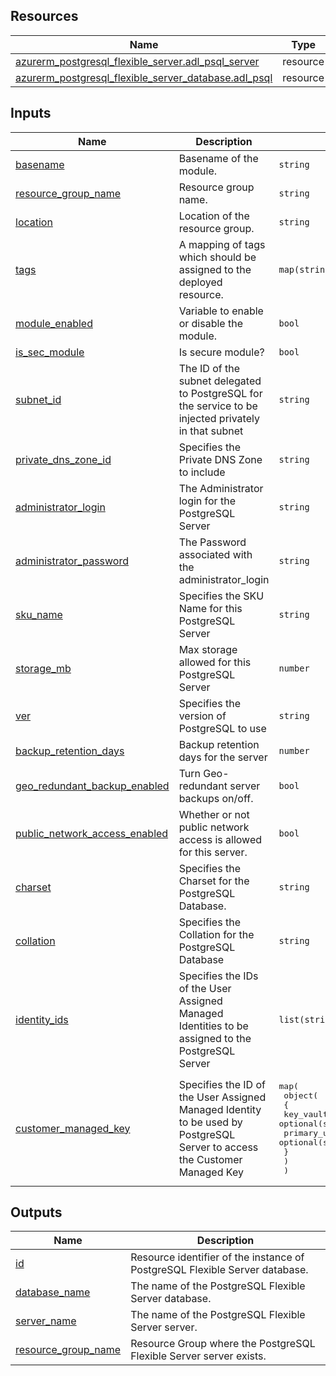 <!-- BEGIN_TF_DOCS -->
## Resources

| Name | Type |
|------|------|
| [azurerm_postgresql_flexible_server.adl_psql_server](https://registry.terraform.io/providers/hashicorp/azurerm/latest/docs/resources/postgresql_flexible_server) | resource |
| [azurerm_postgresql_flexible_server_database.adl_psql](https://registry.terraform.io/providers/hashicorp/azurerm/latest/docs/resources/postgresql_flexible_server_database) | resource |

## Inputs

| Name | Description | Type | Default | Required |
|------|-------------|------|---------|:--------:|
| <a name="input_basename"></a> [basename](#input\_basename) | Basename of the module. | `string` | n/a | yes |
| <a name="input_resource_group_name"></a> [resource\_group\_name](#input\_resource\_group\_name) | Resource group name. | `string` | n/a | yes |
| <a name="input_location"></a> [location](#input\_location) | Location of the resource group. | `string` | n/a | yes |
| <a name="input_tags"></a> [tags](#input\_tags) | A mapping of tags which should be assigned to the deployed resource. | `map(string)` | `{}` | no |
| <a name="input_module_enabled"></a> [module\_enabled](#input\_module\_enabled) | Variable to enable or disable the module. | `bool` | `true` | no |
| <a name="input_is_sec_module"></a> [is\_sec\_module](#input\_is\_sec\_module) | Is secure module? | `bool` | `true` | no |
| <a name="input_subnet_id"></a> [subnet\_id](#input\_subnet\_id) | The ID of the subnet delegated to PostgreSQL for the service to be injected privately in that subnet | `string` | `""` | no |
| <a name="input_private_dns_zone_id"></a> [private\_dns\_zone\_id](#input\_private\_dns\_zone\_id) | Specifies the Private DNS Zone to include | `string` | `""` | no |
| <a name="input_administrator_login"></a> [administrator\_login](#input\_administrator\_login) | The Administrator login for the PostgreSQL Server | `string` | `"sqladminuser"` | no |
| <a name="input_administrator_password"></a> [administrator\_password](#input\_administrator\_password) | The Password associated with the administrator\_login | `string` | `"ThisIsNotVerySecure!"` | no |
| <a name="input_sku_name"></a> [sku\_name](#input\_sku\_name) | Specifies the SKU Name for this PostgreSQL Server | `string` | `"GP_Standard_D4s_v3"` | no |
| <a name="input_storage_mb"></a> [storage\_mb](#input\_storage\_mb) | Max storage allowed for this PostgreSQL Server | `number` | `65536` | no |
| <a name="input_ver"></a> [ver](#input\_ver) | Specifies the version of PostgreSQL to use | `string` | `"14"` | no |
| <a name="input_backup_retention_days"></a> [backup\_retention\_days](#input\_backup\_retention\_days) | Backup retention days for the server | `number` | `7` | no |
| <a name="input_geo_redundant_backup_enabled"></a> [geo\_redundant\_backup\_enabled](#input\_geo\_redundant\_backup\_enabled) | Turn Geo-redundant server backups on/off. | `bool` | `false` | no |
| <a name="input_public_network_access_enabled"></a> [public\_network\_access\_enabled](#input\_public\_network\_access\_enabled) | Whether or not public network access is allowed for this server. | `bool` | `false` | no |
| <a name="input_charset"></a> [charset](#input\_charset) | Specifies the Charset for the PostgreSQL Database. | `string` | `"UTF8"` | no |
| <a name="input_collation"></a> [collation](#input\_collation) | Specifies the Collation for the PostgreSQL Database | `string` | `"en_US.utf8"` | no |
| <a name="input_identity_ids"></a> [identity\_ids](#input\_identity\_ids) | Specifies the IDs of the User Assigned Managed Identities to be assigned to the PostgreSQL Server | `list(string)` | `[]` | no |
| <a name="input_customer_managed_key"></a> [customer\_managed\_key](#input\_customer\_managed\_key) | Specifies the ID of the User Assigned Managed Identity to be used by PostgreSQL Server to access the Customer Managed Key | <pre>map(<br>    object(<br>      {<br>        key_vault_key_id                  = optional(string)<br>        primary_user_assigned_identity_id = optional(string)<br>      }<br>    )<br>  )</pre> | `{}` | no |

## Outputs

| Name | Description |
|------|-------------|
| <a name="output_id"></a> [id](#output\_id) | Resource identifier of the instance of PostgreSQL Flexible Server database. |
| <a name="output_database_name"></a> [database\_name](#output\_database\_name) | The name of the PostgreSQL Flexible Server database. |
| <a name="output_server_name"></a> [server\_name](#output\_server\_name) | The name of the PostgreSQL Flexible Server server. |
| <a name="output_resource_group_name"></a> [resource\_group\_name](#output\_resource\_group\_name) | Resource Group where the PostgreSQL Flexible Server server exists. |
<!-- END_TF_DOCS -->